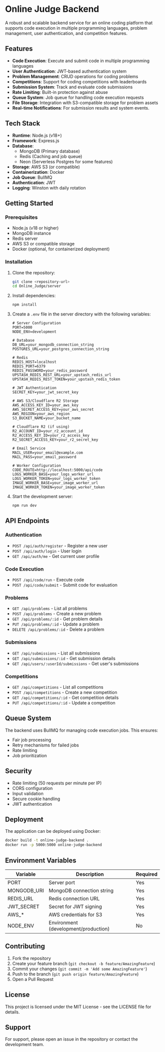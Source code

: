 # Online Judge Backend

A robust and scalable backend service for an online coding platform that supports code execution in multiple programming languages, problem management, user authentication, and competition features.

## Features

- **Code Execution**: Execute and submit code in multiple programming languages
- **User Authentication**: JWT-based authentication system
- **Problem Management**: CRUD operations for coding problems
- **Competitions**: Support for coding competitions with leaderboards
- **Submission System**: Track and evaluate code submissions
- **Rate Limiting**: Built-in protection against abuse
- **Queue System**: Job queue for handling code execution requests
- **File Storage**: Integration with S3-compatible storage for problem assets
- **Real-time Notifications**: For submission results and system events.

## Tech Stack

- **Runtime**: Node.js (v18+)
- **Framework**: Express.js
- **Database**: 
  - MongoDB (Primary database)
  - Redis (Caching and job queue)
  - Neon (Serverless Postgres for some features)
- **Storage**: AWS S3 (or compatible)
- **Containerization**: Docker
- **Job Queue**: BullMQ
- **Authentication**: JWT
- **Logging**: Winston with daily rotation

## Getting Started

### Prerequisites

- Node.js (v18 or higher)
- MongoDB instance
- Redis server
- AWS S3 or compatible storage
- Docker (optional, for containerized deployment)

### Installation

1. Clone the repository:
   ```bash
   git clone <repository-url>
   cd Online_Judge/server
   ```

2. Install dependencies:
   ```bash
   npm install
   ```

3. Create a `.env` file in the server directory with the following variables:

   ```env
   # Server Configuration
   PORT=5000
   NODE_ENV=development
   
   # Database
   DB_URL=your_mongodb_connection_string
   POSTGRES_URL=your_postgres_connection_string
   
   # Redis
   REDIS_HOST=localhost
   REDIS_PORT=6379
   REDIS_PASSWORD=your_redis_password
   UPSTASH_REDIS_REST_URL=your_upstash_redis_url
   UPSTASH_REDIS_REST_TOKEN=your_upstash_redis_token
   
   # JWT Authentication
   SECRET_KEY=your_jwt_secret_key
   
   # AWS S3/Cloudflare R2 Storage
   AWS_ACCESS_KEY_ID=your_aws_key
   AWS_SECRET_ACCESS_KEY=your_aws_secret
   AWS_REGION=your_aws_region
   S3_BUCKET_NAME=your_bucket_name
   
   # Cloudflare R2 (if using)
   R2_ACCOUNT_ID=your_r2_account_id
   R2_ACCESS_KEY_ID=your_r2_access_key
   R2_SECRET_ACCESS_KEY=your_r2_secret_key
   
   # Email Service
   MAIL_USER=your_email@example.com
   MAIL_PASS=your_email_password
   
   # Worker Configuration
   CODE_ROUTE=http://localhost:5000/api/code
   LOGS_WORKER_BASE=your_logs_worker_url
   LOGS_WORKER_TOKEN=your_logs_worker_token
   IMAGE_WORKER_BASE=your_image_worker_url
   IMAGE_WORKER_TOKEN=your_image_worker_token
   ```

4. Start the development server:
   ```bash
   npm run dev
   ```

## API Endpoints

### Authentication
- `POST /api/auth/register` - Register a new user
- `POST /api/auth/login` - User login
- `GET /api/auth/me` - Get current user profile

### Code Execution
- `POST /api/code/run` - Execute code
- `POST /api/code/submit` - Submit code for evaluation

### Problems
- `GET /api/problems` - List all problems
- `POST /api/problems` - Create a new problem
- `GET /api/problems/:id` - Get problem details
- `PUT /api/problems/:id` - Update a problem
- `DELETE /api/problems/:id` - Delete a problem

### Submissions
- `GET /api/submissions` - List all submissions
- `GET /api/submissions/:id` - Get submission details
- `GET /api/users/:userId/submissions` - Get user's submissions

### Competitions
- `GET /api/competitions` - List all competitions
- `POST /api/competitions` - Create a new competition
- `GET /api/competitions/:id` - Get competition details
- `PUT /api/competitions/:id` - Update a competition

## Queue System

The backend uses BullMQ for managing code execution jobs. This ensures:
- Fair job processing
- Retry mechanisms for failed jobs
- Rate limiting
- Job prioritization

## Security

- Rate limiting (50 requests per minute per IP)
- CORS configuration
- Input validation
- Secure cookie handling
- JWT authentication

## Deployment

The application can be deployed using Docker:

```bash
docker build -t online-judge-backend .
docker run -p 5000:5000 online-judge-backend
```

## Environment Variables

| Variable | Description | Required |
|----------|-------------|----------|
| PORT | Server port | Yes |
| MONGODB_URI | MongoDB connection string | Yes |
| REDIS_URL | Redis connection URL | Yes |
| JWT_SECRET | Secret for JWT signing | Yes |
| AWS_* | AWS credentials for S3 | Yes |
| NODE_ENV | Environment (development/production) | No |

## Contributing

1. Fork the repository
2. Create your feature branch (`git checkout -b feature/AmazingFeature`)
3. Commit your changes (`git commit -m 'Add some AmazingFeature'`)
4. Push to the branch (`git push origin feature/AmazingFeature`)
5. Open a Pull Request

## License

This project is licensed under the MIT License - see the LICENSE file for details.

## Support

For support, please open an issue in the repository or contact the development team.

